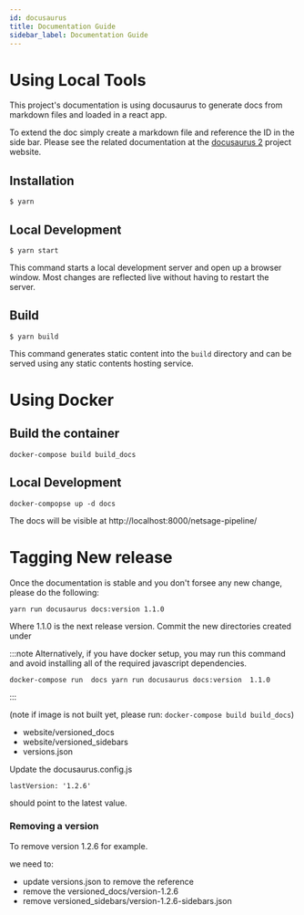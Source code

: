 ```yaml
---
id: docusaurus
title: Documentation Guide
sidebar_label: Documentation Guide
---
```



# Using Local Tools

This project's documentation is using docusaurus to generate docs from markdown files and loaded in a react app.

To extend the doc simply create a markdown file and reference the ID in the side bar. Please see the related documentation
at the [docusaurus 2](https://v2.docusaurus.io/) project website.

## Installation

```
$ yarn
```

## Local Development

```
$ yarn start
```

This command starts a local development server and open up a browser window. Most changes are reflected live without having to restart the server.

## Build

```
$ yarn build
```

This command generates static content into the `build` directory and can be served using any static contents hosting service.

# Using Docker

## Build the container

```
docker-compose build build_docs
```

## Local Development

```
docker-compopse up -d docs
```

The docs will be visible at http://localhost:8000/netsage-pipeline/



# Tagging New release

Once the documentation is stable and you don't forsee any new change, please do the following:

```
yarn run docusaurus docs:version 1.1.0
```

Where 1.1.0 is the next release version.  Commit the new directories created under 

:::note
Alternatively, if you have docker setup, you may run this command and avoid installing all of the required javascript dependencies.

```
docker-compose run  docs yarn run docusaurus docs:version  1.1.0
```
:::

(note if image is not built yet, please run: `docker-compose build build_docs`)

  * website/versioned_docs
  * website/versioned_sidebars
  * versions.json 

Update the docusaurus.config.js

```
lastVersion: '1.2.6' 
```

should point to the latest value.

### Removing a version 

To remove version 1.2.6 for example.

we need to: 

  * update versions.json to remove the reference
  * remove the versioned_docs/version-1.2.6
  * remove versioned_sidebars/version-1.2.6-sidebars.json
